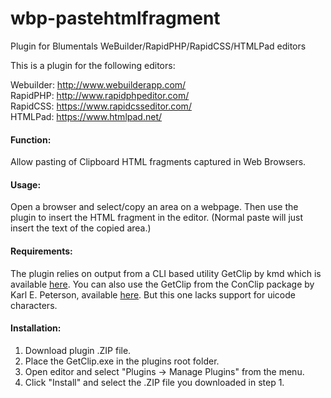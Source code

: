 # wbp-pastehtmlfragment
Plugin for Blumentals WeBuilder/RapidPHP/RapidCSS/HTMLPad editors

This is a plugin for the following editors:

Webuilder: http://www.webuilderapp.com/<br/>
RapidPHP: http://www.rapidphpeditor.com/<br/>
RapidCSS: https://www.rapidcsseditor.com/<br/>
HTMLPad: https://www.htmlpad.net/


#### Function:
Allow pasting of Clipboard HTML fragments captured in Web Browsers.

#### Usage:
Open a browser and select/copy an area on a webpage. Then use the plugin to insert the HTML fragment in the editor. (Normal paste will just insert the text of the copied area.)

#### Requirements:
The plugin relies on output from a CLI based utility GetClip by kmd which is available [here](http://upload.elektronshiki.ru/enigma/MySoft/GetClip/).
You can also use the GetClip from the ConClip package by Karl E. Peterson, available [here](http://vb.mvps.org/tools/ConClip/). But this one lacks support for uicode characters.

#### Installation:
1) Download plugin .ZIP file.
2) Place the GetClip.exe in the plugins root folder.
3) Open editor and select "Plugins -> Manage Plugins" from the menu.
4) Click "Install" and select the .ZIP file you downloaded in step 1.
